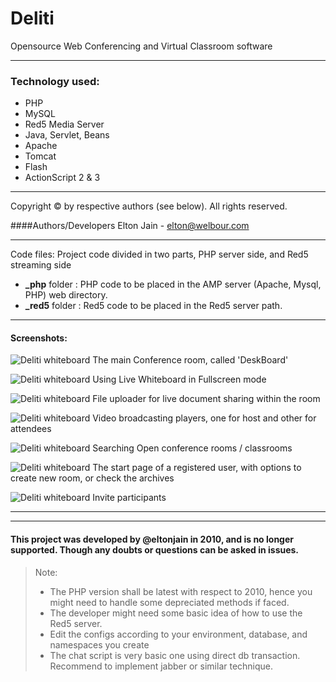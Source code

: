 # Deliti

Opensource Web Conferencing and Virtual Classroom software

--------------------------------------------------

### Technology used:
- PHP
- MySQL
- Red5 Media Server
- Java, Servlet, Beans
- Apache
- Tomcat
- Flash
- ActionScript 2 & 3

--------------------------------------------------

Copyright © by respective authors (see below). All rights reserved.

####Authors/Developers
Elton Jain  - elton@welbour.com


--------------------------------------------------

Code files: 
Project code divided in two parts, PHP server side, and Red5 streaming side

* **_php** folder : PHP code to be placed in the AMP server (Apache, Mysql, PHP) web directory.
* **_red5** folder : Red5 code to be placed in the Red5 server path.

--------------------------------------------------

#### Screenshots:

![Deliti whiteboard](https://github.com/scazzy/Deliti/blob/master/screenshots/ROOM_DESKBOARD.jpg "Deliti")
The main Conference room, called 'DeskBoard'

![Deliti whiteboard](https://github.com/scazzy/Deliti/blob/master/screenshots/whiteboard_fullscreen.jpg "Deliti")
Using Live Whiteboard in Fullscreen mode

![Deliti whiteboard](https://github.com/scazzy/Deliti/blob/master/screenshots/fileuploader.jpg "Deliti")
File uploader for live document sharing within the room

![Deliti whiteboard](https://github.com/scazzy/Deliti/blob/master/screenshots/videocast_players.jpg "Deliti")
Video broadcasting players, one for host and other for attendees

![Deliti whiteboard](https://github.com/scazzy/Deliti/blob/master/screenshots/searchrooms.jpg "Deliti")
Searching Open conference rooms / classrooms

![Deliti whiteboard](https://github.com/scazzy/Deliti/blob/master/screenshots/home.jpg "Deliti")
The start page of a registered user, with options to create new room, or check the archives

![Deliti whiteboard](https://github.com/scazzy/Deliti/blob/master/screenshots/invite_participants.jpg "Deliti")
Invite participants

--------------------------------------------------
--------------------------------------------------

#### This project was developed by @eltonjain in 2010, and is no longer supported. Though any doubts or questions can be asked in issues.

> Note:
> - The PHP version shall be latest with respect to 2010, hence you might need to handle some depreciated methods if faced.
> - The developer might need some basic idea of how to use the Red5 server.
> - Edit the configs according to your environment, database, and namespaces you create
> - The chat script is very basic one using direct db transaction. Recommend to implement jabber or similar technique.
